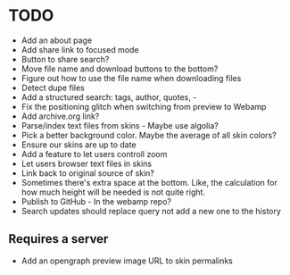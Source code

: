 # TODO

- Add an about page
- Add share link to focused mode
- Button to share search?
- Move file name and download buttons to the bottom?
- Figure out how to use the file name when downloading files
- Detect dupe files
- Add a structured search: tags, author, quotes, -
- Fix the positioning glitch when switching from preview to Webamp
- Add archive.org link?
- Parse/index text files from skins - Maybe use algolia?
- Pick a better background color. Maybe the average of all skin colors?
- Ensure our skins are up to date
- Add a feature to let users controll zoom
- Let users browser text files in skins
- Link back to original source of skin?
- Sometimes there's extra space at the bottom. Like, the calculation for how much height will be needed is not quite right.
- Publish to GitHub - In the webamp repo?
- Search updates should replace query not add a new one to the history

## Requires a server

- Add an opengraph preview image URL to skin permalinks

